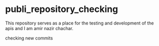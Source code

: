 # publi_repository_checking
This repository serves as a place for the testing and development of the apis and I am amir nazir chachar.

checking new commits
